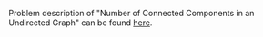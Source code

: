Problem description of "Number of Connected Components in an Undirected Graph" can be found [here](https://leetcode.com/problems/number-of-connected-components-in-an-undirected-graph/).